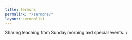 ```yaml
---
title: Sermons
permalink: "/sermons/"
layout: sermonlist
---
```


Sharing teaching from Sunday morning and special events. \
